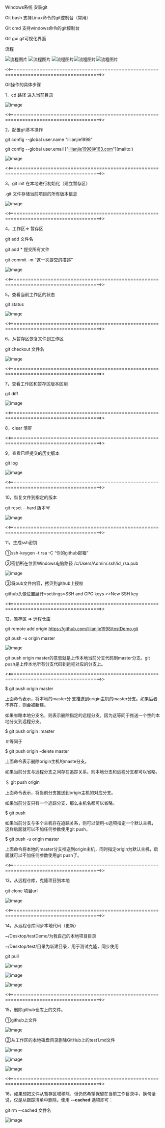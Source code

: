 Windows系统 安装git

 

Git bash  支持Linux命令的git控制台（常用）

Git cmd  支持windows命令的git控制台

Git gui  git可视化界面

 

 流程



![流程图片](./images/1.png) ![流程图片](./images/4.png) ![流程图片](./images/2.png)![流程图片](./images/4.png)![流程图片](./images/3.png)

<<=======================================================================================>>

Git操作的具体步骤

1，cd 路径  进入当前目录

![image](./images/5.png)

 <<=======================================================================================>>

2，配置git基本操作



git config --global user.name "lilianjie1998"

git config --global user.email ["lilianjie1998@163.com"](mailto:\)

![image](./images/6.png)

<<=======================================================================================>>

3，git init  在本地进行初始化（建立暂存区）



.git  文件存储当前项目的所有版本信息

![image](./images/7.png)

<<=======================================================================================>>

4，工作区=> 暂存区



git add 文件名

git add * 提交所有文件

git commit -m “这一次提交的描述”

![image](./images/8.png)

<<=======================================================================================>>

5，查看当前工作区的状态



git status

![image](./images/9.png)

<<=======================================================================================>>

6，从暂存区恢复文件到工作区



git checkout 文件名

![image](./images/10.png)

<<=======================================================================================>>

7，查看工作区和暂存区版本区别



 git diff 

![image](./images/11.png)

 <<=======================================================================================>>

8，clear 清屏



<<=======================================================================================>>

9，查看已经提交的历史版本



 git log

![image](./images/12.png)

 <<=======================================================================================>>

10，恢复文件到指定的版本



 git reset --hard 版本号

![image](./images/13.png)

<<=======================================================================================>>

11，生成ssh密钥



①ssh-keygen -t rsa -C “你的github邮箱”

②密钥所在位置Windows电脑路径   /c/Users/Admin/.ssh/id_rsa.pub

![image](./images/14.png)

③将pub文件内容，拷贝到github上授权

github头像位置展开>settings>SSH and GPG keys >>New SSH key

 <<=======================================================================================>>

12，暂存区 => 远程仓库



git remote add origin https://github.com/lilianjie1998/testDemo.git

git push -u origin master

![image](./images/15.png)

git push origin master的意思就是上传本地当前分支代码到master分支。git push是上传本地所有分支代码到远程对应的分支上。

<<=======================================================================================>>

$ git push origin master

上面命令表示，将本地的master分 支推送到origin主机的master分支。如果后者不存在，则会被新建。

如果省略本地分支名，则表示删除指定的远程分支，因为这等同于推送一个空的本地分支到远程分支。



$ git push origin :master

＃等同于

$ git push origin -delete master



上面命令表示删除origin主机的maste分支。

如果当前分支与远程分支之间存在追踪关系，则本地分支和远程分支都可以省略。



＄ git push origin

上面命令表示，将当前分支推送到origin主机的对应分支。

如果当前分支只有一个追踪分支，那么主机名都可以省略。



$ git push

如果当前分支与多个主机存在追踪关系，则可以使用-u选项指定一个默认主机，这样后面就可以不加任何参数使用git push。



$ git push -u origin master

上面命令将本地的master分支推送到origin主机，同时指定origin为默认主机，后面就可以不加任何参数使用git push了。

<<=======================================================================================>>

13，从远程仓库，克隆项目到本地



 git clone 项目url

![image](./images/16.png)

<<=======================================================================================>>

14，从远程仓库同步本地代码（更新）

~/Desktop/testDemo/为我自己的本地项目目录

~/Desktop/test/目录为新建目录，用于测试克隆，同步使用

 git pull

![image](./images/17.png)

![image](./images/18.png)

![image](./images/19.png)

<<=======================================================================================>>

15，删除github仓库上的文件。

①github上文件

![image](./images/20.png)

②从工作区的本地磁盘目录删除GitHub上的test1.md文件

![image](./images/21.png)

![image](./images/22.png)

![image](./images/23.png)

<<=======================================================================================>>

16，如果想把文件从暂存区域移除，但仍然希望保留在当前工作目录中，换句话说，仅是从跟踪清单中删除，使用 **--cached** 选项即可：

git rm --cached 文件名

![image](./images/24.png)